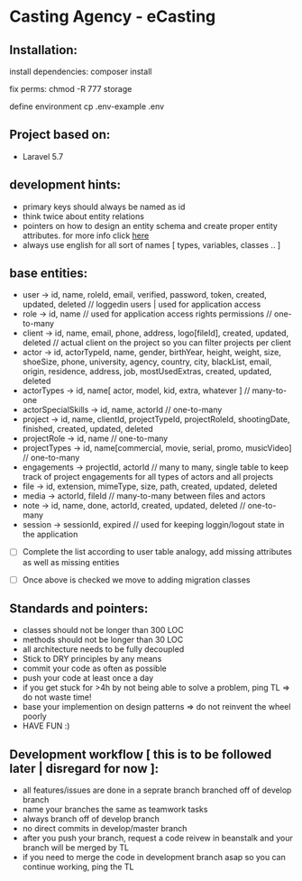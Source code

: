 # Casting Agency - eCasting

## Installation:

install dependencies:
    composer install

fix perms:
    chmod -R 777 storage

define environment
    cp .env-example .env

## Project based on:

* Laravel 5.7

## development hints:

* primary keys should always be named as id
* think twice about entity relations
* pointers on how to design an entity schema and create proper entity attributes. for more info click [here](https://laravel.com/docs/5.7/migrations)
* always use english for all sort of names [ types, variables, classes .. ]

## base entities:

* user -> id, name, roleId, email, verified, password, token, created, updated, deleted // loggedin users | used for application access
* role -> id, name // used for application access rights permissions // one-to-many
* client -> id, name, email, phone, address, logo[fileId], created, updated, deleted // actual client on the project so you can filter projects per client
* actor -> id, actorTypeId, name, gender, birthYear, height, weight, size, shoeSize, phone, university, agency, country, city, blackList, email, origin, residence, address, job, mostUsedExtras, created, updated, deleted
* actorTypes -> id, name[ actor, model, kid, extra, whatever ] // many-to-one
* actorSpecialSkills -> id, name, actorId // one-to-many
* project -> id, name, clientId, projectTypeId, projectRoleId, shootingDate, finished, created, updated, deleted
* projectRole -> id, name // one-to-many
* projectTypes -> id, name[commercial, movie, serial, promo, musicVideo] // one-to-many
* engagements -> projectId, actorId // many to many, single table to keep track of project engagements for all types of actors and all projects
* file -> id, extension, mimeType, size, path, created, updated, deleted
* media -> actorId, fileId // many-to-many between files and actors
* note -> id, name, done, actorId, created, updated, deleted // one-to-many
* session -> sessionId, expired // used for keeping loggin/logout state in the application


- [ ] Complete the list according to user table analogy, add missing attributes as well as missing entities
- [ ] Once above is checked we move to adding migration classes


## Standards and pointers:

* classes should not be longer than 300 LOC
* methods should not be longer than 30 LOC
* all architecture needs to be fully decoupled
* Stick to DRY principles by any means
* commit your code as often as possible
* push your code at least once a day
* if you get stuck for >4h by not being able to solve a problem, ping TL => do not waste time!
* base your implemention on design patterns => do not reinvent the wheel poorly
* HAVE FUN :)

## Development workflow [ this is to be followed later | disregard for now ]:

* all features/issues are done in a seprate branch branched off of develop branch
* name your branches the same as teamwork tasks
* always branch off of develop branch
* no direct commits in develop/master branch
* after you push your branch, request a code reivew in beanstalk and your branch will be merged by TL
* if you need to merge the code in development branch asap so you can continue working, ping the TL
